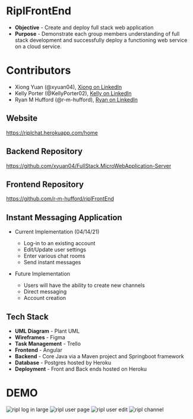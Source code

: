 # RiplFrontEnd
* **Objective** - Create and deploy full stack web application
* **Purpose** - Demonstrate each group members understanding of full stack development and successfully deploy a functioning web service on a cloud service.


# Contributors
* Xiong Yuan (@xyuan04), [Xiong on LinkedIn](https://www.linkedin.com/in/xiongyuan/) 
* Kelly Porter (@KellyPorter02), [Kelly on LinkedIn](https://www.linkedin.com/in/kellyporter02/) 
* Ryan M Hufford (@r-m-hufford), [Ryan on LinkedIn](https://www.linkedin.com/in/rmhufford/)


## Website
https://riplchat.herokuapp.com/home


## Backend Repository
https://github.com/xyuan04/FullStack.MicroWebApplication-Server

## Frontend Repository
https://github.com/r-m-hufford/riplFrontEnd

## Instant Messaging Application
* Current Implementation (04/14/21)
  * Log-in to an existing account
  * Edit/Update user settings 
  * Enter various chat rooms
  * Send instant messages

* Future Implementation
  * Users will have the ability to create new channels
  * Direct messaging
  * Account creation

## Tech Stack
* **UML Diagram** - Plant UML
* **Wireframes** - Figma
* **Task Management** - Trello
* **Frontend** - Angular
* **Backend** - Core Java via a Maven project and Springboot framework
* **Database** - Postgres hosted by Heroku
* **Deployment** - Front and Back ends hosted on Heroku

# DEMO
![ripl log in large](https://user-images.githubusercontent.com/75540963/118400886-91297c80-b631-11eb-80e3-4ceba2938c26.png)
![ripl user page](https://user-images.githubusercontent.com/75540963/118401694-9fc56300-b634-11eb-8e5a-9d149ec6d0e8.png)
![ripl user edit](https://user-images.githubusercontent.com/75540963/118401622-655bc600-b634-11eb-932e-92fdffc3ff65.png)
![ripl channel](https://user-images.githubusercontent.com/75540963/118401635-6e4c9780-b634-11eb-857d-f60d7aece0c0.png)



